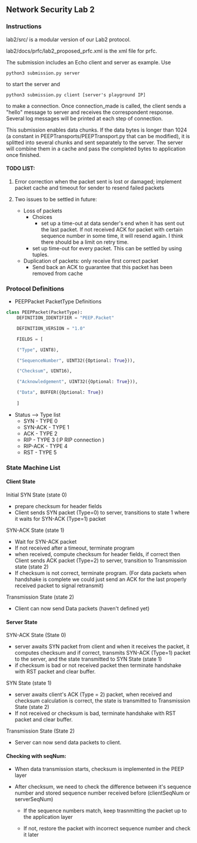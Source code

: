 ## Network Security Lab 2


### Instructions
lab2/src/ is a modular version of our Lab2 protocol.

lab2/docs/prfc/lab2_proposed_prfc.xml is the xml file for prfc.

The submission includes an Echo client and server as example. Use

```
python3 submission.py server
```

to start the server and

```
python3 submission.py client [server's playground IP]
```

to make a connection. Once connection_made is called, the client sends a "hello" message to server and receives the correspondent response. Several log messages will be printed at each step of connection.

This submission enables data chunks. If the data bytes is longer than 1024 (a constant in PEEPTransports/PEEPTransport.py that can be modified), it is splitted into several chunks and sent separately to the server. The server will combine them in a cache and pass the completed bytes to application once finished.

#### TODO LIST:
1. Error correction when the packet sent is lost or damaged; implement packet cache and timeout for sender to resend failed packets

2. Two issues to be settled in future:
    * Loss of packets  
        * Choices
            * set up a time-out at data sender's end when it has sent out the last packet. If not received ACK for packet with certain sequence number in some time, it will resend again. I think there should be a limit on retry time.
        * set up time-out for every packet. This can be settled by using tuples.
    * Duplication of packets: only receive first correct packet
        * Send back an ACK to guarantee that this packet has been removed from cache


### Protocol Definitions
* PEEPPacket PacketType Definitions
```Python
class PEEPPacket(PacketType):
    DEFINITION_IDENTIFIER = "PEEP.Packet"

    DEFINITION_VERSION = "1.0"

    FIELDS = [

    ("Type", UINT8),

    ("SequenceNumber", UINT32({Optional: True})),

    ("Checksum", UINT16),

    ("Acknowledgement", UINT32({Optional: True})),

    ("Data", BUFFER({Optional: True})
    
    ]
```

* Status --> Type list
    * SYN -      TYPE 0 
    * SYN-ACK -  TYPE 1
    * ACK -      TYPE 2
    * RIP -      TYPE 3 (:P RIP connection )
    * RIP-ACK -  TYPE 4
    * RST -      TYPE 5

### State Machine List

#### Client State
Initial SYN State (state 0)
- prepare checksum for header fields
- Client sends SYN packet (Type=0) to server, transitions to state 1 where it waits for SYN-ACK (Type=1) packet
 
SYN-ACK State (state 1)
- Wait for SYN-ACK packet
-  If not received after a timeout, terminate program
- when received, compute checksum for header fields, if correct then Client sends ACK packet (Type=2) to server, transition to Transmission state (state 2)
- If checksum is not correct, terminate program. (For data packets when handshake is complete we could just send an ACK for the last properly received packet to signal retransmit)
 
Transmission State (state 2)
- Client can now send Data packets (haven't defined yet)
 
#### Server State
SYN-ACK State (State 0)
- server awaits SYN packet from client and when it receives the packet, it computes checksum and if correct, transmits SYN-ACK (Type=1) packet to the server, and the state transmitted to SYN State (state 1)
- if checksum is bad or not received packet then terminate handshake with RST packet and clear buffer.
 
SYN State (state 1)
- server awaits client's ACK (Type = 2) packet, when received and checksum calculation is correct, the state is transmitted to Transmission State (state 2)
- If not received or checksum is bad, terminate handshake with RST packet and clear buffer.
 
Transmission State (State 2)
- Server can now send data packets to client.

#### Checking with seqNum:
- When data transmission starts, checksum is implemented in the PEEP layer
- After checksum, we need to check the difference between it's sequence number and stored sequence number received before (clientSeqNum or serverSeqNum) 
    
    * If the sequence numbers match, keep trasnmitting the packet up to the application layer

    * If not, restore the packet with incorrect sequence number and check it later

